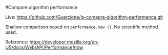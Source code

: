 #Compare algorithm performance

Live: https://github.com/Guercione/js-comapre-algorithm-performance.git

Shallow comparison based on ``performance.now ()``. No scientific method used.

Reference: https://developer.mozilla.org/en-US/docs/Web/API/Performance/now